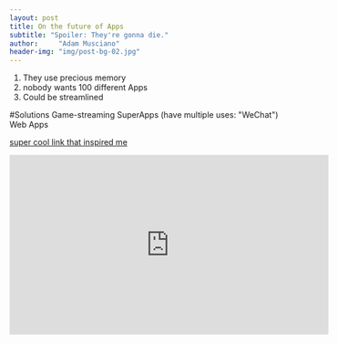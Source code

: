 ```yaml
---
layout: post
title: On the future of Apps
subtitle: "Spoiler: They're gonna die."
author:     "Adam Musciano"
header-img: "img/post-bg-02.jpg"
---
```



1) They use precious memory
2) nobody wants 100 different Apps
3) Could be streamlined

#Solutions
Game-streaming
SuperApps (have multiple uses: "WeChat")
Web Apps


[super cool link that inspired me](https://www.youtube.com/watch?v=drXNPy23Xco&t=383s)


<div style="text-align:center;">
  <iframe width="560" height="315" src="https://www.youtube.com/embed/drXNPy23Xco" frameborder="0" allowfullscreen></iframe>
</div>
